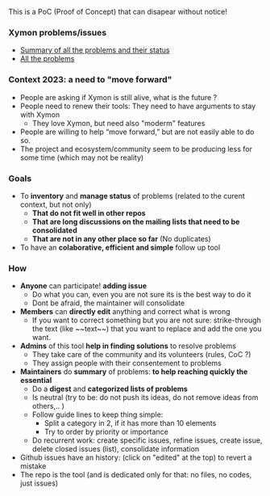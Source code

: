 This is a PoC (Proof of Concept) that can disapear without notice!  

### Xymon problems/issues
- [Summary of all the problems and their status](https://github.com/xymon-monitoring/problem-solving/issues/1)
- [All the problems](https://github.com/xymon-monitoring/problem-solving/issues)

### Context 2023: a need to "move forward"
- People are asking if Xymon is still alive, what is the future ? 
- People need to renew their tools: They need to have arguments to stay with Xymon
  - They love Xymon, but need also "moderm" features
- People are willing to help “move forward,” but are not easily able to do so.
- The project and ecosystem/community seem to be producing less for some time (which may not be reality)

### Goals
- To **inventory** and **manage status** of problems (related to the curent context, but not only)
  -  **That do not fit well in other repos**
  -  **That are long discussions on the mailing lists that need to be consolidated** 
  -  **That are not in any other place so far** (No duplicates)
- To have an  **colaborative, efficient and simple** follow up tool

### How
- **Anyone** can participate! **adding issue**
  - Do what you can, even you are not sure its is the best way to do it
  - Dont be afraid, the maintainer will consolidate 
- **Members** can **directly edit** anything and correct what is wrong
  - If you want to correct something but you are not sure: strike-through the text (like \~\~text\~\~) that you want to replace and add the one you want.  
- **Admins** of this tool **help in finding solutions** to resolve problems
  - They take care of the community and its volunteers (rules, CoC ?)
  - They assign people with their consentement to problems 
- **Maintainers** do **summary** of problems: **to help reaching quickly the essential** 
  - Do a **digest** and **categorized lists of problems**
  - Is neutral (try to be: do not push its ideas, do not remove ideas from others,.. )
  - Follow guide lines to keep thing simple:
    - Split a category in 2, if it has more than 10 elements 
    - Try to order by priority or importance
  - Do recurrent work: create specific issues, refine issues, create issue, delete closed issues (list), consolidate information
- Github issues have an history: (click on "edited" at the top) to revert a mistake 
- The repo is the tool (and is dedicated only for that: no files, no codes, just issues)

 

